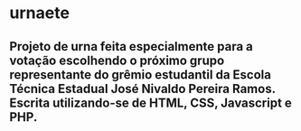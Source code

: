# urnaete
<h2> Projeto de urna feita especialmente para a votação escolhendo o próximo grupo representante do grêmio estudantil da Escola Técnica Estadual José Nivaldo Pereira Ramos. Escrita utilizando-se de HTML, CSS, Javascript e PHP. </h2>
